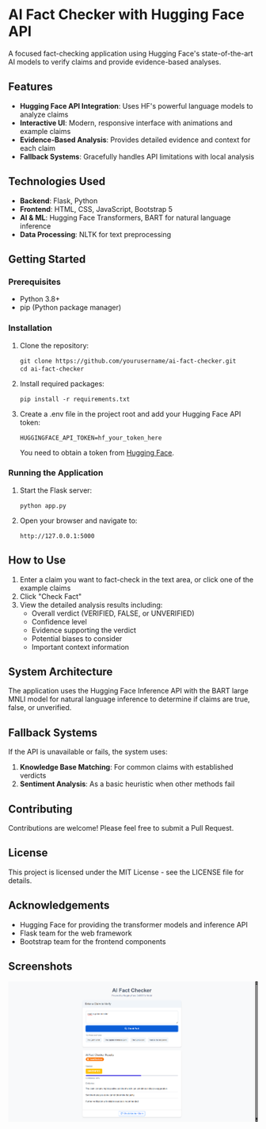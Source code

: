 # AI Fact Checker with Hugging Face API

A focused fact-checking application using Hugging Face's state-of-the-art AI models to verify claims and provide evidence-based analyses.

## Features

- **Hugging Face API Integration**: Uses HF's powerful language models to analyze claims
- **Interactive UI**: Modern, responsive interface with animations and example claims
- **Evidence-Based Analysis**: Provides detailed evidence and context for each claim
- **Fallback Systems**: Gracefully handles API limitations with local analysis

## Technologies Used

- **Backend**: Flask, Python
- **Frontend**: HTML, CSS, JavaScript, Bootstrap 5
- **AI & ML**: Hugging Face Transformers, BART for natural language inference
- **Data Processing**: NLTK for text preprocessing

## Getting Started

### Prerequisites

- Python 3.8+
- pip (Python package manager)

### Installation

1. Clone the repository:
   ```
   git clone https://github.com/yourusername/ai-fact-checker.git
   cd ai-fact-checker
   ```

2. Install required packages:
   ```
   pip install -r requirements.txt
   ```

3. Create a .env file in the project root and add your Hugging Face API token:
   ```
   HUGGINGFACE_API_TOKEN=hf_your_token_here
   ```
   
   You need to obtain a token from [Hugging Face](https://huggingface.co/settings/tokens).

### Running the Application

1. Start the Flask server:
   ```
   python app.py
   ```

2. Open your browser and navigate to:
   ```
   http://127.0.0.1:5000
   ```

## How to Use

1. Enter a claim you want to fact-check in the text area, or click one of the example claims
2. Click "Check Fact"
3. View the detailed analysis results including:
   - Overall verdict (VERIFIED, FALSE, or UNVERIFIED)
   - Confidence level
   - Evidence supporting the verdict
   - Potential biases to consider
   - Important context information

## System Architecture

The application uses the Hugging Face Inference API with the BART large MNLI model for natural language inference to determine if claims are true, false, or unverified.

## Fallback Systems

If the API is unavailable or fails, the system uses:

1. **Knowledge Base Matching**: For common claims with established verdicts
2. **Sentiment Analysis**: As a basic heuristic when other methods fail

## Contributing

Contributions are welcome! Please feel free to submit a Pull Request.

## License

This project is licensed under the MIT License - see the LICENSE file for details.

## Acknowledgements

- Hugging Face for providing the transformer models and inference API
- Flask team for the web framework
- Bootstrap team for the frontend components

## Screenshots

![App Screenshot](screenshot.png)
